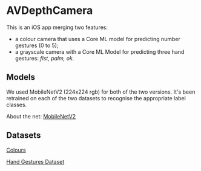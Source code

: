 # AVDepthCamera

This is an iOS app merging two features:
 - a colour camera that uses a Core ML model for predicting number gestures (0 to 5);
 - a grayscale camera with a Core ML Model for predicting three hand gestures: *fist, palm, ok.*

## Models

We used MobileNetV2 (224x224 rgb) for both of the two versions. It's been retrained on each of the two datasets to recognise the appropriate label classes.

About the net: [MobileNetV2](https://arxiv.org/abs/1801.04381)

## Datasets

 [Colours](https://www.kaggle.com/adeshdalvi41/hand-signs)
  
 [Hand Gestures Dataset](https://www.kaggle.com/gti-upm/multimodhandgestrec)


